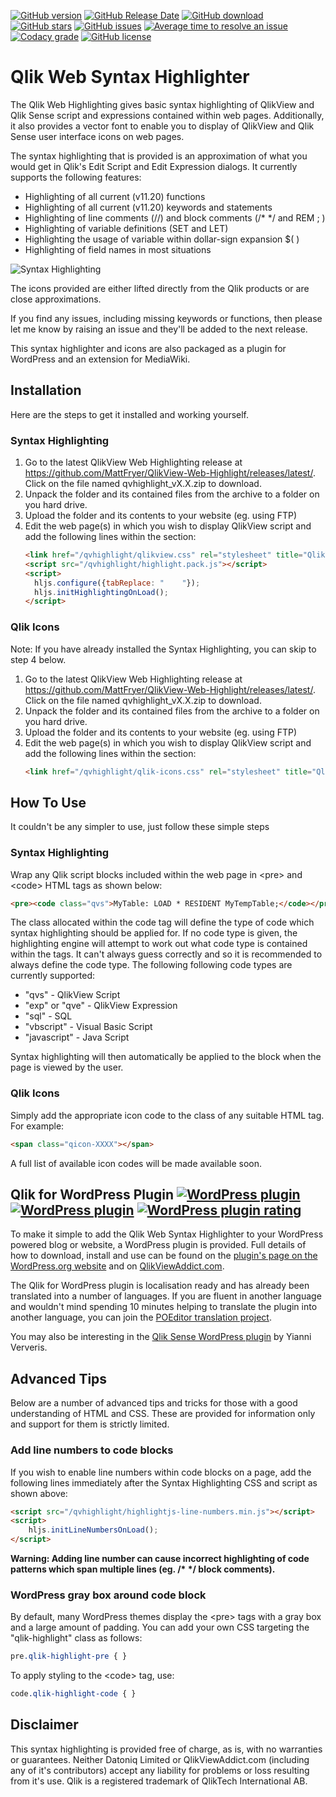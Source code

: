 [![GitHub version](https://img.shields.io/github/release/MattFryer/Qlik-Web-Highlight.svg)](https://github.com/MattFryer/Qlik-Web-Highlight/releases/latest "Current release version")
[![GitHub Release Date](https://img.shields.io/github/release-date/MattFryer/Qlik-Web-Highlight.svg)](https://github.com/MattFryer/Qlik-Web-Highlight/releases/latest "Date of the current release")
[![GitHub download](https://img.shields.io/github/downloads/MattFryer/Qlik-Web-Highlight/total.svg)](https://github.com/MattFryer/Qlik-Web-Highlight/releases/latest "Total number of downloads")
[![GitHub stars](https://img.shields.io/github/stars/MattFryer/Qlik-Web-Highlight.svg)](https://github.com/MattFryer/Qlik-Web-Highlight/stargazers "Number of people who have stared this repository")
[![GitHub issues](https://img.shields.io/github/issues-raw/MattFryer/Qlik-Web-Highlight.svg)](https://github.com/MattFryer/Qlik-Web-Highlight/issues "Number of open issues")
[![Average time to resolve an issue](http://isitmaintained.com/badge/resolution/MattFryer/Qlik-Web-Highlight.svg)](http://isitmaintained.com/project/MattFryer/Qlik-Web-Highlight "Average time to resolve an issue")
[![Codacy grade](https://img.shields.io/codacy/grade/6109233a81c2417a9f1a213b312e0244.svg)](https://www.codacy.com/app/MattFryer/Qlik-Web-Highlight "Codacy code quality grade")
[![GitHub license](https://img.shields.io/github/license/MattFryer/Qlik-Web-Highlight.svg)](https://github.com/MattFryer/Qlik-Web-Highlight/blob/master/LICENSE)

# Qlik Web Syntax Highlighter

The Qlik Web Highlighting gives basic syntax highlighting of QlikView and Qlik Sense script and expressions contained within web pages. Additionally, it also provides a vector font to enable you to display of QlikView and Qlik Sense user interface icons on web pages.

The syntax highlighting that is provided is an approximation of what you would get in Qlik's Edit Script and Edit Expression dialogs. It currently supports the following features:

  * Highlighting of all current (v11.20) functions
  * Highlighting of all current (v11.20) keywords and statements
  * Highlighting of line comments (//) and block comments (/* */ and REM ; )
  * Highlighting of variable definitions (SET and LET)
  * Highlighting the usage of variable within dollar-sign expansion $( )
  * Highlighting of field names in most situations
	
![Syntax Highlighting](http://2.bp.blogspot.com/-h37l_MFTXsg/VEF85AJUa-I/AAAAAAAAAfE/EqTn5TPHBuU/s1600/screenshot-1.png)

The icons provided are either lifted directly from the Qlik products or are close approximations.

If you find any issues, including missing keywords or functions, then please let me know by raising an issue and they'll be added to the next release.

This syntax highlighter and icons are also packaged as a plugin for  WordPress and an extension for MediaWiki.

## Installation

Here are the steps to get it installed and working yourself.

### Syntax Highlighting

1. Go to the latest QlikView Web Highlighting release at https://github.com/MattFryer/QlikView-Web-Highlight/releases/latest/. Click on the file named qvhighlight_vX.X.zip to download.
1. Unpack the folder and its contained files from the archive to a folder on you hard drive. 
1. Upload the folder and its contents to your website (eg. using FTP)
1. Edit the web page(s) in which you wish to display QlikView script and add the following lines within the <head> section:
    ```html
    <link href="/qvhighlight/qlikview.css" rel="stylesheet" title="QlikView"></link>
    <script src="/qvhighlight/highlight.pack.js"></script>
    <script>
      hljs.configure({tabReplace: "    "});
      hljs.initHighlightingOnLoad();
    </script>
    ```
		
### Qlik Icons

Note: If you have already installed the Syntax Highlighting, you can skip to step 4 below.

1. Go to the latest QlikView Web Highlighting release at https://github.com/MattFryer/QlikView-Web-Highlight/releases/latest/. Click on the file named qvhighlight_vX.X.zip to download.
1. Unpack the folder and its contained files from the archive to a folder on you hard drive. 
1. Upload the folder and its contents to your website (eg. using FTP)
1. Edit the web page(s) in which you wish to display QlikView script and add the following lines within the <head> section:
    ```html
    <link href="/qvhighlight/qlik-icons.css" rel="stylesheet" title="Qlik Icons"></link>
    ```

## How To Use

It couldn't be any simpler to use, just follow these simple steps

### Syntax Highlighting

Wrap any Qlik script blocks included within the web page in &lt;pre&gt; and &lt;code&gt; HTML tags as shown below:
```html
<pre><code class="qvs">MyTable: LOAD * RESIDENT MyTempTable;</code></pre>
```

The class allocated within the code tag will define the type of code which syntax highlighting should be applied for. If no code type is given, the highlighting engine will attempt to work out what code type is contained within the tags. It can't always guess correctly and so it is recommended to always define the code type. The following following code types are currently supported:

* "qvs" - QlikView Script
* "exp" or "qve" - QlikView Expression
* "sql" - SQL
* "vbscript" - Visual Basic Script
* "javascript" - Java Script

Syntax highlighting will then automatically be applied to the block when the page is viewed by the user.

### Qlik Icons

Simply add the appropriate icon code to the class of any suitable HTML tag. For example:
```html
<span class="qicon-XXXX"></span>
```
A full list of available icon codes will be made available soon.

## Qlik for WordPress Plugin [![WordPress plugin](https://img.shields.io/wordpress/plugin/v/qlikview-syntax-highlighter.svg)](https://wordpress.org/plugins/qlikview-syntax-highlighter/) [![WordPress plugin](https://img.shields.io/wordpress/plugin/dt/qlikview-syntax-highlighter.svg)](https://wordpress.org/plugins/qlikview-syntax-highlighter/) [![WordPress plugin rating](https://img.shields.io/wordpress/plugin/r/qlikview-syntax-highlighter.svg)](https://wordpress.org/plugins/qlikview-syntax-highlighter/)

To make it simple to add the Qlik Web Syntax Highlighter to your WordPress powered blog or website, a WordPress plugin is provided. Full details of how to download, install and use can be found on the [plugin's page on the WordPress.org website](https://wordpress.org/plugins/qlikview-syntax-highlighter/) and on [QlikViewAddict.com](http://www.qlikviewaddict.com/p/qlikview-wordpress-plugin.html).

The Qlik for WordPress plugin is localisation ready and has already been translated into a number of languages. If you are fluent in another language and wouldn't mind spending 10 minutes helping to translate the plugin into another language, you can join the [POEditor translation project](https://poeditor.com/join/project/Rv6E0gff81).

You may also be interesting in the [Qlik Sense WordPress plugin](https://wordpress.org/plugins/qlik-sense/) by Yianni Ververis. 

## Advanced Tips
Below are a number of advanced tips and tricks for those with a good understanding of HTML and CSS. These are provided for information only and support for them is strictly limited.

### Add line numbers to code blocks
If you wish to enable line numbers within code blocks on a page, add the following lines immediately after the Syntax Highlighting CSS and script as shown above:
```html
<script src="/qvhighlight/highlightjs-line-numbers.min.js"></script>
<script>
	hljs.initLineNumbersOnLoad();
</script>	
```
__Warning: Adding line number can cause incorrect highlighting of code patterns which span multiple lines (eg. /* */ block comments).__

### WordPress gray box around code block
By default, many WordPress themes display the &lt;pre&gt; tags with a gray box and a large amount of padding. You can add your own CSS targeting the "qlik-highlight" class as follows:
```css
pre.qlik-highlight-pre { } 
```
To apply styling to the &lt;code&gt; tag, use:
```css
code.qlik-highlight-code { } 
```

## Disclaimer

This syntax highlighting is provided free of charge, as is, with no warranties or guarantees. Neither Datoniq Limited or QlikViewAddict.com (including any of it's contributors) accept any liability for problems or loss resulting from it's use. Qlik is a registered trademark of QlikTech International AB.
